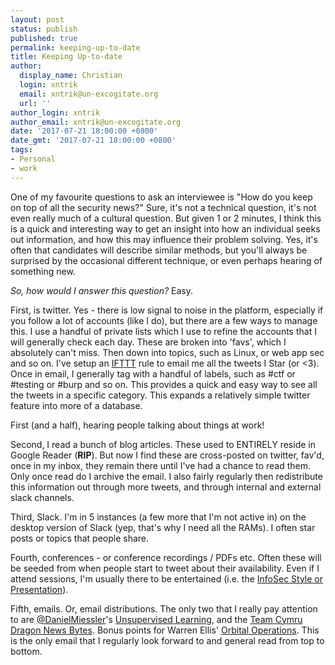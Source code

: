 ```yaml
---
layout: post
status: publish
published: true
permalink: keeping-up-to-date
title: Keeping Up-to-date 
author:
  display_name: Christian
  login: xntrik
  email: xntrik@un-excogitate.org
  url: ''
author_login: xntrik
author_email: xntrik@un-excogitate.org
date: '2017-07-21 18:00:00 +0800'
date_gmt: '2017-07-21 18:00:00 +0800'
tags:
- Personal
- work
---
```

<p>One of my favourite questions to ask an interviewee is "How do you keep on top of all the security news?" Sure, it's not a technical question, it's not even really much of a cultural question. But given 1 or 2 minutes, I think this is a quick and interesting way to get an insight into how an individual seeks out information, and how this may influence their problem solving. Yes, it's often that candidates will describe similar methods, but you'll always be surprised by the occasional different technique, or even perhaps hearing of something new.</p>
<p><em>So, how would I answer this question?</em> Easy.</p>
<p>First, is twitter. Yes - there is low signal to noise in the platform, especially if you follow a lot of accounts (like I do), but there are a few ways to manage this. I use a handful of private lists which I use to refine the accounts that I will generally check each day. These are broken into 'favs', which I absolutely can't miss. Then down into topics, such as Linux, or web app sec and so on. I've setup an <a href="https://ifttt.com/">IFTTT</a> rule to email me all the tweets I Star (or &lt;3). Once in email, I generally tag with a handful of labels, such as #ctf or #testing or #burp and so on. This provides a quick and easy way to see all the tweets in a specific category. This expands a relatively simple twitter feature into more of a database.</p>
<p>First (and a half), hearing people talking about things at work!</p>
<p>Second, I read a bunch of blog articles. These used to ENTIRELY reside in Google Reader (<b>RIP</b>). But now I find these are cross-posted on twitter, fav'd, once in my inbox, they remain there until I've had a chance to read them. Only once read do I archive the email. I also fairly regularly then redistribute this information out through more tweets, and through internal and external slack channels.</p>
<p>Third, Slack. I'm in 5 instances (a few more that I'm not active in) on the desktop version of Slack (yep, that's why I need all the RAMs). I often star posts or topics that people share.</p>
<p>Fourth, conferences - or conference recordings / PDFs etc. Often these will be seeded from when people start to tweet about their availability. Even if I attend sessions, I'm usually there to be entertained (i.e. the <a href="https://danielmiessler.com/blog/thoughts-presentation-styles/#gs.mdZNbqo">InfoSec Style or Presentation</a>).</p>
<p>Fifth, emails. Or, email distributions. The only two that I really pay attention to are <a href="https://twitter.com/danielmiessler">@DanielMiessler</a>'s <a href="https://danielmiessler.com/podcast/">Unsupervised Learning</a>, and the <a href="https://www.team-cymru.org/News/dnb.html">Team Cymru Dragon News Bytes</a>. Bonus points for Warren Ellis' <a href="http://orbitaloperations.com/">Orbital Operations</a>. This is the only email that I regularly look forward to and general read from top to bottom.</p>
